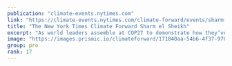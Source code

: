 ```yaml
---
publication: "climate-events.nytimes.com"
link: "https://climate-events.nytimes.com/climate-forward/events/sharm-el-sheikh"
title: "The New York Times Climate Forward Sharm el Sheikh"
excerpt: "As world leaders assemble at COP27 to demonstrate how they’ve measured up against last year’s goals, come together with people from all over the world to demand sustained progress."
image: "https://images.prismic.io/climateforward/171840aa-54b6-4f37-9704-75327d2cbedf_sharm.jpg?auto=compress,format"
group: pro
rank: 17
---
```

